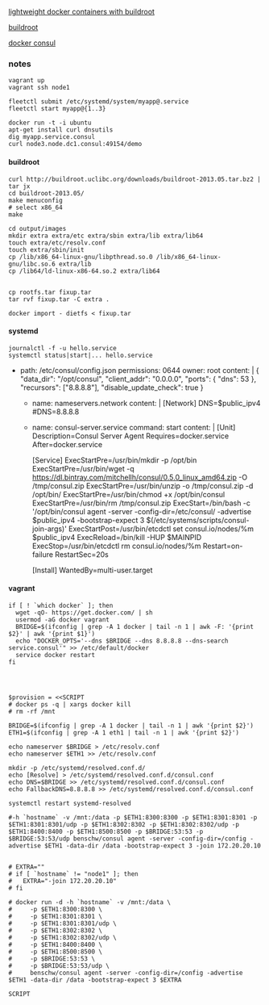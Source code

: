 [lightweight docker containers with buildroot](https://blog.docker.com/2013/06/create-light-weight-docker-containers-buildroot/)

[buildroot](http://buildroot.uclibc.org/)

[docker consul](https://github.com/progrium/docker-consul)


### notes
	
	vagrant up
	vagrant ssh node1

	fleetctl submit /etc/systemd/system/myapp@.service
	fleetctl start myapp@{1..3}

	docker run -t -i ubuntu
	apt-get install curl dnsutils
	dig myapp.service.consul
	curl node3.node.dc1.consul:49154/demo


#### buildroot

	curl http://buildroot.uclibc.org/downloads/buildroot-2013.05.tar.bz2 | tar jx
	cd buildroot-2013.05/
	make menuconfig
	# select x86_64
	make

	cd output/images
	mkdir extra extra/etc extra/sbin extra/lib extra/lib64
	touch extra/etc/resolv.conf
	touch extra/sbin/init
	cp /lib/x86_64-linux-gnu/libpthread.so.0 /lib/x86_64-linux-gnu/libc.so.6 extra/lib
	cp /lib64/ld-linux-x86-64.so.2 extra/lib64


	cp rootfs.tar fixup.tar
	tar rvf fixup.tar -C extra .
	
	docker import - dietfs < fixup.tar

#### systemd

	journalctl -f -u hello.service
	systemctl status|start|... hello.service


  - path: /etc/consul/config.json
    permissions: 0644
    owner: root
    content: |
        {
            "data_dir": "/opt/consul",
            "client_addr": "0.0.0.0",
            "ports": {
                "dns": 53
            },
            "recursors": ["8.8.8.8"],
            "disable_update_check": true
        }

    - name: nameservers.network
      content: |
        [Network]
        DNS=$public_ipv4
        #DNS=8.8.8.8

    - name: consul-server.service
      command: start
      content: |
        [Unit]
        Description=Consul Server Agent
        Requires=docker.service
        After=docker.service

        [Service]
        ExecStartPre=/usr/bin/mkdir -p /opt/bin
        ExecStartPre=/usr/bin/wget -q https://dl.bintray.com/mitchellh/consul/0.5.0_linux_amd64.zip -O /tmp/consul.zip
        ExecStartPre=/usr/bin/unzip -o /tmp/consul.zip -d /opt/bin/
        ExecStartPre=/usr/bin/chmod +x /opt/bin/consul
        ExecStartPre=/usr/bin/rm /tmp/consul.zip
        ExecStart=/bin/bash -c '/opt/bin/consul agent -server -config-dir=/etc/consul/ -advertise $public_ipv4 -bootstrap-expect 3 $(/etc/systems/scripts/consul-join-args)'
        ExecStartPost=/usr/bin/etcdctl set consul.io/nodes/%m $public_ipv4
        ExecReload=/bin/kill -HUP $MAINPID
        ExecStop=/usr/bin/etcdctl rm consul.io/nodes/%m
        Restart=on-failure
        RestartSec=20s

        [Install]
        WantedBy=multi-user.target


#### vagrant


	if [ ! `which docker` ]; then
	  wget -qO- https://get.docker.com/ | sh
	  usermod -aG docker vagrant
	  BRIDGE=$(ifconfig | grep -A 1 docker | tail -n 1 | awk -F: '{print $2}' | awk '{print $1}')
	  echo "DOCKER_OPTS='--dns $BRIDGE --dns 8.8.8.8 --dns-search service.consul'" >> /etc/default/docker
	  service docker restart
	fi




	$provision = <<SCRIPT
	# docker ps -q | xargs docker kill
	# rm -rf /mnt

	BRIDGE=$(ifconfig | grep -A 1 docker | tail -n 1 | awk '{print $2}')
	ETH1=$(ifconfig | grep -A 1 eth1 | tail -n 1 | awk '{print $2}')

	echo nameserver $BRIDGE > /etc/resolv.conf
	echo nameserver $ETH1 >> /etc/resolv.conf

	mkdir -p /etc/systemd/resolved.conf.d/
	echo [Resolve] > /etc/systemd/resolved.conf.d/consul.conf
	echo DNS=$BRIDGE >> /etc/systemd/resolved.conf.d/consul.conf
	echo FallbackDNS=8.8.8.8 >> /etc/systemd/resolved.conf.d/consul.conf

	systemctl restart systemd-resolved

	#-h `hostname` -v /mnt:/data -p $ETH1:8300:8300 -p $ETH1:8301:8301 -p $ETH1:8301:8301/udp -p $ETH1:8302:8302 -p $ETH1:8302:8302/udp -p $ETH1:8400:8400 -p $ETH1:8500:8500 -p $BRIDGE:53:53 -p $BRIDGE:53:53/udp benschw/consul agent -server -config-dir=/config -advertise $ETH1 -data-dir /data -bootstrap-expect 3 -join 172.20.20.10


	# EXTRA=""
	# if [ `hostname` != "node1" ]; then
	#   EXTRA="-join 172.20.20.10"
	# fi

	# docker run -d -h `hostname` -v /mnt:/data \
	#     -p $ETH1:8300:8300 \
	#     -p $ETH1:8301:8301 \
	#     -p $ETH1:8301:8301/udp \
	#     -p $ETH1:8302:8302 \
	#     -p $ETH1:8302:8302/udp \
	#     -p $ETH1:8400:8400 \
	#     -p $ETH1:8500:8500 \
	#     -p $BRIDGE:53:53 \
	#     -p $BRIDGE:53:53/udp \
	#     benschw/consul agent -server -config-dir=/config -advertise $ETH1 -data-dir /data -bootstrap-expect 3 $EXTRA

	SCRIPT

